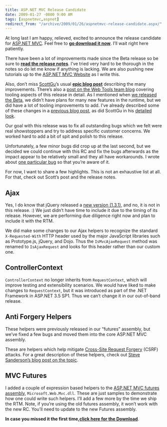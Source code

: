 ```yaml
---
title: ASP.NET MVC Release Candidate
date: 2009-01-27 -0800 9:00 AM
tags: [aspnetmvc,aspnet]
redirect_from: "/archive/2009/01/26/aspnetmvc-release-candidate.aspx/"
---
```


At long last I am happy, relieved, excited to announce the release
candidate for [ASP.NET MVC](http://asp.net/mvc "ASP.NET MVC Website").
Feel free to **[go download it
now](http://go.microsoft.com/fwlink/?LinkID=140768&clcid=0x409 "ASP.NET MVC RC Download Page")**.
I’ll wait right here patiently.

There have been a lot of improvements made since the Beta release so be
sure to **[read the release
notes](http://go.microsoft.com/fwlink/?LinkID=137661&clcid=0x409 "ASP.NET MVC RC Release Notes")**.
I’ve tried very hard to be thorough in the notes so do let me know if
anything is lacking. We are also pushing new tutorials up to the
[ASP.NET MVC Website](http://asp.net/mvc "ASP.NET MVC Website") as I
write this.

Also, don’t miss
[ScottGu](http://weblogs.asp.net/scottgu/ "Scott Guthrie")’s usual
**[epic blog
post](http://weblogs.asp.net/scottgu/archive/2009/01/27/asp-net-mvc-1-0-release-candidate-now-available.aspx "Release Candidate Now Available")**
describing the many improvements. There’s also a [post on the Web Tools
team
blog](http://blogs.msdn.com/webdevtools/archive/2009/01/27/overview-of-mvc-tools-features.aspx "Web Tools Team Blog")
covering tooling aspects of this release in detail. As I mentioned when
[we released the
Beta](https://haacked.com/archive/2008/10/16/aspnetmvc-beta-release.aspx "ASP.NET MVC Beta Released"),
we didn’t have plans for many new features in the runtime, but we did
have a lot of tooling improvements to add. I’ve already described some
of these changes in a [previous blog
post](https://haacked.com/archive/2008/12/19/a-little-holiday-love-from-the-asp.net-mvc-team.aspx "Holiday Love"),
as did ScottGu in his [detailed
look](http://weblogs.asp.net/scottgu/archive/2008/12/19/asp-net-mvc-design-gallery-and-upcoming-view-improvements-with-the-asp-net-mvc-release-candidate.aspx "Upcoming View Improvements").

Our goal with this release was to fix all outstanding bugs which we felt
were real showstoppers and try to address specific customer concerns. We
worked hard to add a bit of spit and polish to this release.

Unfortunately, a few minor bugs did crop up at the last second, but we
decided we could continue with this RC and fix the bugs afterwards as
the impact appear to be relatively small and they all have workarounds.
I wrote about [one particular
bug](https://haacked.com/archive/2009/01/27/controls-collection-cannot-be-modified-issue-with-asp.net-mvc-rc1.aspx "Controls Collection Modified")
so that you’re aware of it.

For now, I want to share a few highlights. This is not an exhaustive
list at all. For that, check out Scott’s post and the release notes.

Ajax
----

Yes, I do know that jQuery released a [new version
(1.3.1)](http://docs.jquery.com/Release:jQuery_1.3.1 "jQuery 1.3.1"),
and no, it is not in this release. :) We just didn’t have time to
include it due to the timing of its release. However, we are performing
due diligence right now and plan to include it with the RTM.

We did make some changes to our Ajax helpers to recognize the standard
`X-Requested-With` HTTP header used by the major JavaScript libraries
such as Prototype.js, jQuery, and Dojo. Thus the `IsMvcAjaxRequest`
method was renamed to `IsAjaxRequest` and looks for this header rather
than our custom one.

ControllerContext
-----------------

`ControllerContext` no longer inherits from `RequestContext`, which will
improve testing and extensibility scenarios. We would have liked to make
changes to `RequestContext`, but it was introduced as part of the .NET
Framework in ASP.NET 3.5 SP1. Thus we can’t change it in our out-of-band
release.

Anti Forgery Helpers
--------------------

These helpers were previously released in our “futures” assembly, but
we’ve fixed a few bugs and moved them into the core ASP.NET MVC
assembly.

These are helpers which help mitigate [Cross-Site Request
Forgery](http://en.wikipedia.org/wiki/Cross-site_request_forgery "Cross-site request forgery on Wikipedia")
(CSRF) attacks. For a great description of these helpers, check out
[Steve Sanderson’s blog post on the
topic](http://blog.codeville.net/2008/09/01/prevent-cross-site-request-forgery-csrf-using-aspnet-mvcs-antiforgerytoken-helper/ "Prevent Cross-Site Request Forgery").

MVC Futures
-----------

I added a couple of expression based helpers to the [ASP.NET MVC futures
assembly](http://www.codeplex.com/aspnet/Release/ProjectReleases.aspx?ReleaseId=22359 "ASP.NET MVC RC 1 Futures"),
`Microsoft.Web.Mvc.dll`. These are just samples to demonstrate how one
could write such helpers. I’ll add a few more by the time we ship the
RTM. Note, if you’re using the old futures assembly, it won’t work with
the new RC. You’ll need to update to the new Futures assembly.

**In case you missed it the first time,**[**click here for the
Download**](http://go.microsoft.com/fwlink/?LinkID=140768&clcid=0x409 "ASP.NET MVC RC Download Page").

